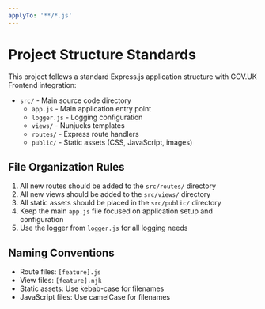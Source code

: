 ```yaml
---
applyTo: '**/*.js'
---
```

# Project Structure Standards

This project follows a standard Express.js application structure with GOV.UK Frontend integration:

- `src/` - Main source code directory
  - `app.js` - Main application entry point
  - `logger.js` - Logging configuration
  - `views/` - Nunjucks templates
  - `routes/` - Express route handlers
  - `public/` - Static assets (CSS, JavaScript, images)

## File Organization Rules
1. All new routes should be added to the `src/routes/` directory
2. All new views should be added to the `src/views/` directory
3. All static assets should be placed in the `src/public/` directory
4. Keep the main `app.js` file focused on application setup and configuration
5. Use the logger from `logger.js` for all logging needs

## Naming Conventions
- Route files: `[feature].js`
- View files: `[feature].njk`
- Static assets: Use kebab-case for filenames
- JavaScript files: Use camelCase for filenames
